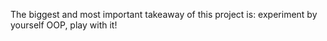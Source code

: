 The biggest and most important takeaway of this project is: experiment by yourself OOP, play with it!
